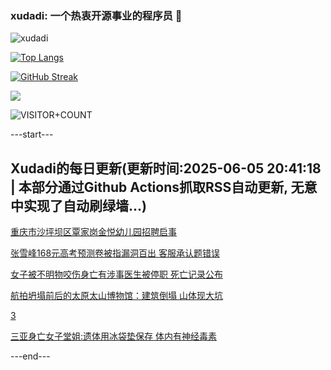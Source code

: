 ### xudadi: 一个热衷开源事业的程序员 👋

![xudadi](https://github-readme-stats-git-masterorgs-github-readme-stats-team.vercel.app/api?username=xudadi)

[![Top Langs](https://github-readme-stats.vercel.app/api/top-langs/?username=xudadi)](https://github.com/anuraghazra/github-readme-stats)

[![GitHub Streak](https://streak-stats.demolab.com?user=xudadi&locale=zh_Hans)](https://git.io/streak-stats)

![](https://raw.githubusercontent.com/xudadi/xudadi/main/assets/github-contribution-grid-snake.svg)

![VISITOR+COUNT](https://komarev.com/ghpvc/?username=xudadi&label=VISITOR+COUNT)


---start---

## Xudadi的每日更新(更新时间:2025-06-05 20:41:18 | 本部分通过Github Actions抓取RSS自动更新, 无意中实现了自动刷绿墙...)

[重庆市沙坪坝区覃家岗金悦幼儿园招聘启事](https://www.gongkaoleida.com/article/2435073)

[张雪峰168元高考预测卷被指漏洞百出 客服承认题错误](https://m.163.com/news/article/K1A58FBJ051492T3.html)

[女子被不明物咬伤身亡有涉事医生被停职 死亡记录公布](https://m.163.com/news/article/K1ADR397051492T3.html)

[航拍坍塌前后的太原太山博物馆：建筑倒塌 山体现大坑](https://m.163.com/news/article/K1A6KI37053469LG.html)

[3](https://m.163.com/touch/news/sub/domestic)

[三亚身亡女子堂姐:遗体用冰袋垫保存 体内有神经毒素](https://m.163.com/news/article/K1A8TGGN0514D3UH.html)

---end---
